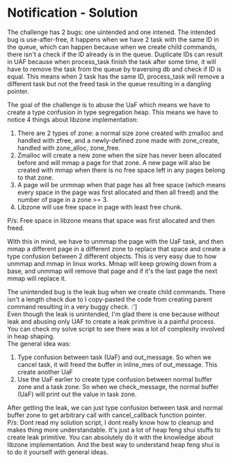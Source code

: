 # Notification - Solution

The challenge has 2 bugs: one uintended and one intened. The intended bug is use-after-free, it happens when we have 2 task with the same ID in the queue, which can happen because when we create child commands, there isn't a check if the ID already is in the queue. Duplicate IDs can result in UAF because when process_task finish the task after some time, it will have to remove the task from the queue by traversing db and check if ID is equal. This means when 2 task has the same ID, process_task will remove a different task but not the freed task in the queue resulting in a dangling pointer.  
  
The goal of the challenge is to abuse the UaF which means we have to create a type confusion in type segregation heap. This means we have to notice 4 things about libzone implementation:  
1. There are 2 types of zone: a normal size zone created with zmalloc and handled with zfree, and a newly-defined zone made with zone_create, handled with zone_alloc, zone_free.  
2. Zmalloc will create a new zone when the size has never been allocated before and will mmap a page for that zone. A new page will also be created with mmap when there is no free space left in any pages belong to that zone.  
3. A page will be unmmap when that page has all free space (which means every space in the page was first allocated and then all freed) and the number of page in a zone >= 3.  
4. Libzone will use free space in page with least free chunk.  

P/s: Free space in libzone means that space was first allocated and then freed.  
  
With this in mind, we have to unmmap the page with the UaF task, and then mmap a different page in a different zone to replace that space and create a type confusion between 2 different objects. This is very easy due to how unmmap and mmap in linux works. Mmap will keep growing down from a base, and unmmap will remove that page and if it's the last page the next mmap will replace it.   
    
The unintended bug is the leak bug when we create child commands. There isn't a length check due to I copy-pasted the code from creating parent command resulting in a very buggy check. :']   
Even though the leak is unintended, I'm glad there is one because without leak and abusing only UAF to create a leak primitive is a painful process. You can check my solve script to see there was a lot of complexity involved in heap shaping.  
The general idea was:
1. Type confusion between task (UaF) and out_message. So when we cancel task, it will freed the buffer in inline_mes of out_message. This create another UaF
2. Use the UaF earlier to create type confusion between normal buffer zone and a task zone. So when we check_message, the normal buffer (UaF) will print out the value in task zone.   
  
After getting the leak, we can just type confusion between task and normal buffer zone to get arbitrary call with cancel_callback function pointer.   
P/s: Dont read my solution script, I dont really know how to cleanup and makes thing more understandable. It's just a lot of heap feng shui stuffs to create leak primitive. You can absolutely do it with the knowledge about libzone implementation. And the best way to understand heap feng shui is to do it yourself with general ideas.



